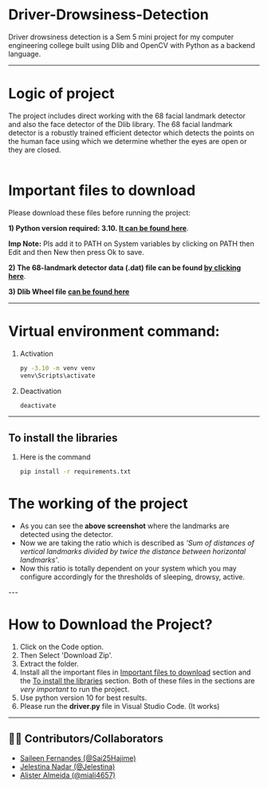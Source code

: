 # Driver-Drowsiness-Detection
Driver drowsiness detection is a Sem 5 mini project for my computer engineering college built using Dlib and OpenCV with Python as a backend language.

---

# Logic of project
The project includes direct working with the 68 facial landmark detector and also the face detector of the Dlib library.
The 68 facial landmark detector is a robustly trained efficient detector which detects the points on the human face using which 
we determine whether the eyes are open or they are closed.</br></br>


# Important files to download
Please download these files before running the project:

<b>1) Python version required: 3.10.</b><b> <a href="https://www.python.org/downloads/release/python-3100/">It can be found here</a></b>. 

**Imp Note:** Pls add it to PATH on System variables by clicking on PATH then Edit and then New then press Ok to save.

<b>2) The 68-landmark detector data (.dat) file can be found <a href="https://github.com/davisking/dlib-models">by clicking here</a></b>.

<b>3) Dlib Wheel file <a href="https://github.com/z-mahmud22/Dlib_Windows_Python3.x/blob/main/dlib-19.22.99-cp310-cp310-win_amd64.whl">can be found here</a></b>

---

# Virtual environment command:
1. Activation
   ```bash
   py -3.10 -m venv venv
   venv\Scripts\activate

2. Deactivation
   ```bash
   deactivate

---

## To install the libraries
1. Here is the command
   ```bash
   pip install -r requirements.txt 

# The working of the project
<ul><li>As you can see the<b> above screenshot</b> where the landmarks are detected using the detector.
<li>Now we are taking the ratio which is described as <i>'Sum of distances of vertical landmarks divided by twice the distance between horizontal landmarks'</i>.
<li>Now this ratio is totally dependent on your system which you may configure accordingly for the thresholds of sleeping, drowsy, active.</ul>
---

# How to Download the Project?
1) Click on the Code option.
2) Then Select 'Download Zip'.
3) Extract the folder.
4) Install all the important files in [Important files to download](#important-files-to-download) section and the [To install the libraries](#to-install-the-libraries) section. Both of these files in the sections are *very important* to run the project.
5) Use python version 10 for best results.
6) Please run the **driver.py** file in Visual Studio Code. (It works)

---


## 👩‍💻 Contributors/Collaborators  
- [Saileen Fernandes (@Sai25Hajime)](https://github.com/Sai25Hajime)
- [Jelestina Nadar (@Jelestina)](https://github.com/Jelestina)
- [Alister Almeida (@miali4657)](https://github.com/miali4657)


